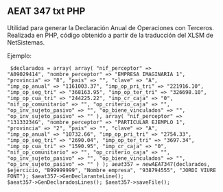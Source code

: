 <h2>AEAT 347 txt PHP</h2>

Utilidad para generar la Declaración Anual de Operaciones con Terceros. Realizada en PHP, código obtenido a partir de la traducción del XLSM de NetSistemas.

Ejemplo:

<code><pre>
$declarados = array(
	array(
		"nif_perceptor" => "A09029414",
		"nombre_perceptor" => "EMPRESA IMAGINARIA 1",
		"provincia" => "8",
		"pais" => "",
		"clave" => "A",
		"imp_op_anual" => "1161003.37",
		"imp_op_pri_tri" => "221916.10",
		"imp_op_seg_tri" => "368163.95",
		"imp_op_ter_tri" => "326698.10",
		"imp_op_cua_tri" => "244225.22",
		"imp_cr_caja" => "0",
		"nif_op_comunitario" => "",
		"op_criterio_caja" => "",
		"op_inv_sujeto_pasivo" => "",
		"op_biene_vinculados" => "",
		"op_inv_sujeto_pasivo" => ""
	),
	array(
		"nif_perceptor" => "13133234G",
		"nombre_perceptor" => "PARTICULAR EJEMPLO 1",
		"provincia" => "2",
		"pais" => "",
		"clave" => "A",
		"imp_op_anual" => "10732.66",
		"imp_op_pri_tri" => "2754.33",
		"imp_op_seg_tri" => "2690.04",
		"imp_op_ter_tri" => "3697.34",
		"imp_op_cua_tri" => "1590.95",
		"imp_cr_caja" => "0",
		"nif_op_comunitario" => "",
		"op_criterio_caja" => "",
		"op_inv_sujeto_pasivo" => "",
		"op_biene_vinculados" => "",
		"op_inv_sujeto_pasivo" => ""
	)
);
$aeat357 = new AEAT347($declarados, $ejercicio, "B99999999", "Nombre empresa", "938794555", "JORDI VIURE FONT");
$aeat357->GenDeclaranteLine();
$aeat357->GenDeclaradosLines();
$aeat357->saveFile();
</pre></code>
